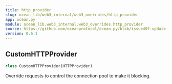```yaml
---
title: http_provider
slug: ocean_lib/web3_internal/web3_overrides/http_provider
app: ocean.py
module: ocean_lib.web3_internal.web3_overrides.http_provider
source: https://github.com/oceanprotocol/ocean.py/blob/issue497-update-docs/ocean_lib/web3_internal/web3_overrides/http_provider.py
version: 0.6.1
---
```

## CustomHTTPProvider

```python
class CustomHTTPProvider(HTTPProvider)
```

Override requests to control the connection pool to make it blocking.

